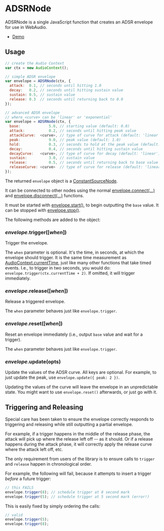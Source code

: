 ADSRNode
========

ADSRNode is a single JavaScript function that creates an ADSR envelope for use in WebAudio.

* [Demo](https://rawgit.com/voidqk/adsrnode/master/demo.html)

Usage
-----

```javascript
// create the Audio Context
var ctx = new AudioContext();

// simple ADSR envelope
var envelope = ADSRNode(ctx, {
  attack:  0.1, // seconds until hitting 1.0
  decay:   0.2, // seconds until hitting sustain value
  sustain: 0.5, // sustain value
  release: 0.3  // seconds until returning back to 0.0
});

// advanced ADSR envelope
// where <curve> can be 'linear' or 'exponential'
var envelope = ADSRNode(ctx, {
  base:             5.0, // starting value (default: 0.0)
  attack:           0.2, // seconds until hitting peak value
  attackCurve:  <curve>, // type of curve for attack (default: 'linear')
  peak:             9.0, // peak value (default: 1.0)
  hold:             0.3, // seconds to hold at the peak value (default: 0.0)
  decay:            0.4, // seconds until hitting sustain value
  decayCurve:   <curve>, // type of curve for decay (default: 'linear')
  sustain:          3.0, // sustain value
  release:          0.5, // seconds until returning back to base value
  releaseCurve: <curve>  // type of curve for release (default: 'linear')
});
```

The returned `envelope` object is a
[ConstantSourceNode](https://developer.mozilla.org/en-US/docs/Web/API/ConstantSourceNode).

It can be connected to other nodes using the normal
[envelope.connect(...)](https://developer.mozilla.org/en-US/docs/Web/API/AudioNode/connect) and
[envelope.disconnect(...)](https://developer.mozilla.org/en-US/docs/Web/API/AudioNode/disconnect)
functions.

It must be started with
[envelope.start()](https://developer.mozilla.org/en-US/docs/Web/API/AudioScheduledSourceNode/start),
to begin outputting the `base` value.  It can be stopped with
[envelope.stop()](https://developer.mozilla.org/en-US/docs/Web/API/AudioScheduledSourceNode/stop).

The following methods are added to the object:

### *envelope*.trigger([*when*])

Trigger the envelope.

The `when` parameter is optional.  It's the time, in seconds, at which the envelope should trigger.
It is the same time measurement as
[AudioContext.currentTime](https://developer.mozilla.org/en-US/docs/Web/API/BaseAudioContext/currentTime),
just like many other functions that take timed events.  I.e., to trigger in two seconds, you
would do: `envelope.trigger(ctx.currentTime + 2)`.  If omitted, it will trigger immediately.

### *envelope*.release([*when*])

Release a triggered envelope.

The `when` parameter behaves just like `envelope.trigger`.

### *envelope*.reset([*when*])

Reset an envelope immediately (i.e., output `base` value and wait for a trigger).

The `when` parameter behaves just like `envelope.trigger`.

### *envelope*.update(opts)

Update the values of the ADSR curve.  All keys are optional.  For example, to just update the
peak, use `envelope.update({ peak: 2 })`.

Updating the values of the curve will leave the envelope in an unpredictable state.  You might want
to use `envelope.reset()` afterwards, or just go with it.

Triggering and Releasing
------------------------

Special care has been taken to ensure the envelope correctly responds to triggering and releasing
while still outputting a partial envelope.

For example, if a trigger happens in the middle of the release phase, the attack will pick up where
the release left off -- as it should.  Or if a release happens during the attack phase, it will
correctly apply the release curve where the attack left off, etc.

The only requirement from users of the library is to ensure calls to `trigger` and `release` happen
in chronological order.

For example, the following will fail, because it attempts to insert a trigger *before* a future
trigger:

```javascript
// this FAILS
envelope.trigger(8); // schedule trigger at 8 second mark
envelope.trigger(5); // schedule trigger at 5 second mark (error!)
```

This is easily fixed by simply ordering the calls:

```javascript
// valid
envelope.trigger(5);
envelope.trigger(8);
```
